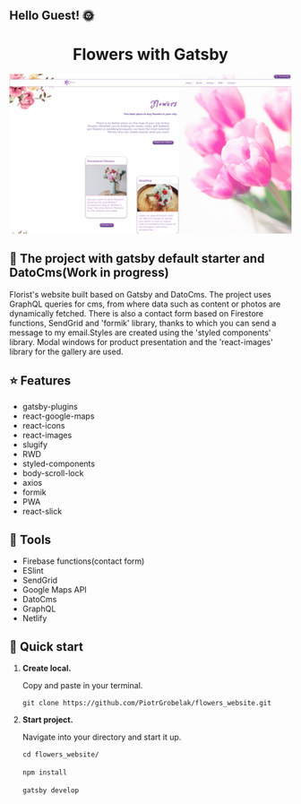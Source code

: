 ## Hello Guest! :sun_with_face:

  <h1 align="center">
  Flowers with Gatsby
  </h1>

<a href="https://nifty-borg-93e478.netlify.com/">
  <img alt="Flowers" src="src/assets/images/cover.png" />
</a>



## :school: The project with gatsby default starter and DatoCms(Work in progress)

Florist's website built based on Gatsby and DatoCms. The project uses GraphQL queries for cms, from where data such as content or photos are dynamically fetched. There is also a contact form based on Firestore functions, SendGrid and 'formik' library, thanks to which you can send a message to my email.Styles are created using the 'styled components' library. Modal windows for product presentation and the 'react-images' library for the gallery are used.

## :star: Features

- gatsby-plugins
- react-google-maps
- react-icons
- react-images
- slugify
- RWD
- styled-components
- body-scroll-lock
- axios
- formik
- PWA
- react-slick

## :school_satchel: Tools

- Firebase functions(contact form)
- ESlint
- SendGrid
- Google Maps API
- DatoCms
- GraphQL
- Netlify

## :rocket: Quick start

1.  **Create local.**

    Copy and paste in your terminal.

    ```shell
    git clone https://github.com/PiotrGrobelak/flowers_website.git
    ```

2.  **Start project.**

    Navigate into your directory and start it up.

    ```shell
    cd flowers_website/

    npm install

    gatsby develop
    ```




